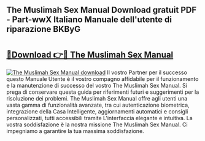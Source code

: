 ## The Muslimah Sex Manual Download gratuit PDF - Part-wwX Italiano Manuale dell'utente di riparazione BKByG

# <h2><a href="http://dfc0pl4.blite.top/?on=The+Muslimah+Sex+Manual">🔗Download 👉🔴 The Muslimah Sex Manual</a></h2>

[![The Muslimah Sex Manual download](https://i.imgur.com/lujVjoI.png)](http://dfc0pl4.blite.top/?on=The+Muslimah+Sex+Manual)
Il vostro Partner per il successo questo Manuale Utente è il vostro compagno affidabile per il funzionamento e la manutenzione di successo del vostro The Muslimah Sex Manual. Si prega di conservare questa guida per riferimenti futuri e suggerimenti per la risoluzione dei problemi. The Muslimah Sex Manual offre agli utenti una vasta gamma di funzionalità avanzate, tra cui autenticazione biometrica, integrazione della Casa Intelligente, aggiornamenti automatici e consigli personalizzati, tutti accessibili tramite L'interfaccia elegante e intuitiva. La vostra soddisfazione è la nostra missione The Muslimah Sex Manual. Ci impegniamo a garantire la tua massima soddisfazione.
